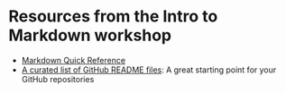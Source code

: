 # Resources from the Intro to Markdown workshop

* [Markdown Quick Reference](https://docs.google.com/document/d/1bn8PiyUH05PG6IUf_2hlnSNJ1aTF_okrW11dUQHP3U4/edit#heading=h.mzs5xn8s415z)
* [A curated list of GitHub README files](https://github.com/abhisheknaiidu/awesome-github-profile-readme): A great starting point for your GitHub repositories